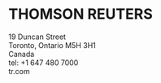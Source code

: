 # THOMSON REUTERS

19 Duncan Street   
Toronto, Ontario M5H 3H1   
Canada   
tel: +1 647 480 7000   
tr.com